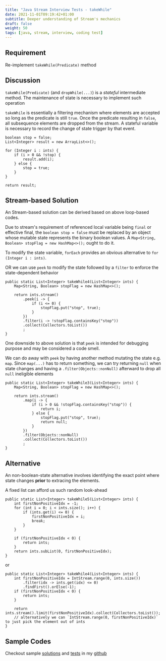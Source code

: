 ```yaml
---
title: "Java Stream Interview Tests - takeWhile"
date: 2021-11-01T09:19:42+01:00
subtitle: Deeper understanding of Stream's mechanics
draft: false
weight: 50
tags: [java, stream, interview, coding test]
---
```


## Requirement

Re-implement `takeWhile(Predicate)` method

## Discussion

`takeWhile(Predicate)` (and `dropWhile(...)`) is a *stateful* intermediate method. The maintenance of state is necessary to implement such operation

`takeWhile` is essentially a filtering mechanism where elements are accepted so long as the predicate is still `true`. Once the predicate resulting in `false`, all subsequence elements are dropped from the stream. A stateful variable is necessary to record the change of state trigger by that event.

```
boolean stop = false;
List<Integer> result = new ArrayList<>();

for (Integer i : ints) {
    if (i > 0 && !stop) {
        result.add(i);
    } else {
        stop = true;
    }
}

return result;
```

## Stream-based Solution

An Stream-based solution can be derived based on above loop-based codes. 

Due to stream's requirement of referenced local variable being `final` or effective final, the `boolean stop = false` must be replaced by an object whose mutable state represents the binary boolean values. A `Map<String, Boolean> stopFlag = new HashMap<>();` ought to do it.

To modify the state variable, `forEach` provides an obvious alternative to `for (Integer i : ints)`. 

OR we can use `peek` to modify the state followed by a `filter` to enforce the state-dependent behavior

```
public static List<Integer> takeWhile4(List<Integer> ints) {
    Map<String, Boolean> stopFlag = new HashMap<>();

    return ints.stream()
        .peek(i -> {
            if (i <= 0) {
                stopFlag.put("stop", true);
            }
        })
        .filter(i -> !stopFlag.containsKey("stop"))
        .collect(Collectors.toList())
        ;
}
```

One downside to above solution is that `peek` is intended for debugging purpose and may be considered a code smell.

We can do away with `peek` by having another method mutating the state e.g. `map`. Since `map(...)` has to return something, we can try returning `null` when state changes and having a `.filter(Objects::nonNull)` afterward to drop all `null` ineligible elements

```
public static List<Integer> takeWhile3(List<Integer> ints) {
    Map<String, Boolean> stopFlag = new HashMap<>();

    return ints.stream()
        .map(i -> {
            if (i > 0 && !stopFlag.containsKey("stop")) {
                return i;
            } else {
                stopFlag.put("stop", true);
                return null;
            }
        })
        .filter(Objects::nonNull)
        .collect(Collectors.toList())
        ;
}
```

## Alternative

An non-boolean-state alternative involves identifying the exact point where state changes **prior** to extracing the elements. 

A fixed list can afford us such random look-ahead

```
public static List<Integer> takeWhile5(List<Integer> ints) {
    int firstNonPositiveIdx = -1;
    for (int i = 0; i < ints.size(); i++) {
        if (ints.get(i) <= 0) {
            firstNonPositiveIdx = i;
            break;
        }
    }

    if (firstNonPositiveIdx < 0) {
        return ints;
    }
    return ints.subList(0, firstNonPositiveIdx);
}

```

or

```
public static List<Integer> takeWhile4(List<Integer> ints) {
    int firstNonPositiveIdx = IntStream.range(0, ints.size())
        .filter(idx -> ints.get(idx) <= 0)
        .findFirst().orElse(-1);
    if (firstNonPositiveIdx < 0) {
        return ints;
    }

    return ints.stream().limit(firstNonPositiveIdx).collect(Collectors.toList());
    // alternatively we can `IntStream.range(0, firstNonPositiveIdx)` to just pick the element out of ints
}
```


## Sample Codes

Checkout sample [solutions](https://github.com/geraldnguyen/kitchensink/blob/main/java/src/main/java/example/codingtest/TakeWhilePositive.java) and [tests](https://github.com/geraldnguyen/kitchensink/blob/main/java/src/test/java/example/codingtest/TakeWhilePositiveTest.java) in my [github](https://github.com/geraldnguyen/kitchensink)
